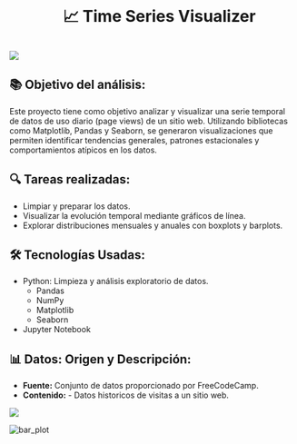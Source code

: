 <!--h2 without bottom border-->
<div id="user-content-toc">
  <ul align="center">
    <summary><h1 style="display: inline-block"> 📈 Time Series Visualizer </h1></summary>
  </ul>
</div>

<!--horizontal divider(gradiant)-->
<img src="https://user-images.githubusercontent.com/73097560/115834477-dbab4500-a447-11eb-908a-139a6edaec5c.gif">


<!--Intro start-->
## 📚 Objetivo del análisis:
Este proyecto tiene como objetivo analizar y visualizar una serie temporal de datos de uso diario (page views) de un sitio web. Utilizando bibliotecas como Matplotlib, Pandas y Seaborn, se generaron visualizaciones que permiten identificar tendencias generales, patrones estacionales y comportamientos atípicos en los datos.

## 🔍 Tareas realizadas:
- Limpiar y preparar los datos.
- Visualizar la evolución temporal mediante gráficos de línea.
- Explorar distribuciones mensuales y anuales con boxplots y barplots.

## 🛠 Tecnologías Usadas:

- Python: Limpieza y análisis exploratorio de datos.
  - Pandas
  - NumPy
  - Matplotlib 
  - Seaborn
- Jupyter Notebook

## 📊 Datos: Origen y Descripción:

- **Fuente:** Conjunto de datos proporcionado por FreeCodeCamp.
- **Contenido:**  - Datos historicos de visitas a un sitio web.


<!--horizontal divider(gradiant)-->
<img src="https://user-images.githubusercontent.com/73097560/115834477-dbab4500-a447-11eb-908a-139a6edaec5c.gif">
  
![bar_plot](https://github.com/user-attachments/assets/c6a9f9e7-5d69-4384-9ce0-1a02f2814c11)
